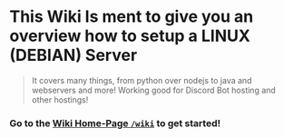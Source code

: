 # This Wiki Is ment to give you an overview how to setup a LINUX (DEBIAN) Server

> It covers many things, from python over nodejs to java and webservers and more!
> Working good for Discord Bot hosting and other hostings!

### Go to the [Wiki Home-Page `/wiki`](https://github.com/Tomato6966/Debian-Cheat-Sheet-Setup/wiki) to get started!
